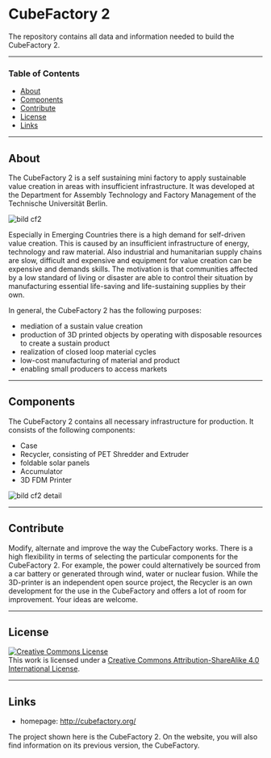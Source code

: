 # CubeFactory 2

The repository contains all data and information needed to build the CubeFactory 2.

---

### Table of Contents

* [About](#about)
* [Components](#components)
* [Contribute](#contribute)
* [License](#license)
* [Links](#links)

---

## About

The CubeFactory 2 is a self sustaining mini factory to apply sustainable value creation in areas with insufficient infrastructure. It was developed at the Department for Assembly Technology and Factory Management of the Technische Universität Berlin.

![bild cf2](https://user-images.githubusercontent.com/28983580/27388247-3f9d4b84-569b-11e7-93f6-8e0f641c0413.jpg)

Especially in Emerging Countries there is a high demand for self-driven value creation. This is caused by an insufficient infrastructure of energy, technology and raw material. Also industrial and humanitarian supply chains are slow, difficult and expensive and equipment for value creation can be expensive and demands skills.
The motivation is that communities affected by a low standard of living or disaster are able to control their situation by manufacturing essential life-saving and life-sustaining supplies by their own.

In general, the CubeFactory 2 has the following purposes:
* mediation of a sustain value creation
* production of 3D printed objects by operating with disposable resources to create a sustain product
* realization of closed loop material cycles
* low-cost manufacturing of material and product
* enabling small producers to access markets

---

## Components

The CubeFactory 2 contains all necessary infrastructure for production. It consists of the following components:
* Case
* Recycler, consisting of PET Shredder and Extruder
* foldable solar panels
* Accumulator
* 3D FDM Printer

![bild cf2 detail](https://user-images.githubusercontent.com/28983580/27388276-5469657a-569b-11e7-8936-568ee5e50a62.png)

---

## Contribute

Modify, alternate and improve the way the CubeFactory works. 
There is a high flexibility in terms of selecting the particular components for the CubeFactory 2. For example, the power could alternatively be sourced from a car battery or generated through wind, water or nuclear fusion. While the 3D-printer is an independent open source project, the Recycler is an own development for the use in the CubeFactory and offers a lot of room for improvement.
Your ideas are welcome.

---

## License


<a rel="license" href="http://creativecommons.org/licenses/by-sa/4.0/"><img alt="Creative Commons License" style="border-width:0" src="https://i.creativecommons.org/l/by-sa/4.0/88x31.png" /></a><br />This work is licensed under a <a rel="license" href="http://creativecommons.org/licenses/by-sa/4.0/">Creative Commons Attribution-ShareAlike 4.0 International License</a>.

---

## Links
* homepage: http://cubefactory.org/

The project shown here is the CubeFactory 2. On the website, you will also find information on its previous version, the CubeFactory.
